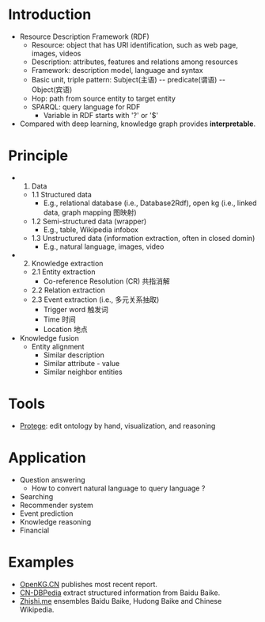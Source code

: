 # Introduction
- Resource Description Framework (RDF)
  - Resource: object that has URI identification, such as web page, images, videos
  - Description: attributes, features and relations among resources
  - Framework: description model, language and syntax
  - Basic unit, triple pattern: Subject(主语) -- predicate(谓语) -- Object(宾语)
  - Hop: path from source entity to target entity
  - SPARQL: query language for RDF
    - Variable in RDF starts with '?' or '$'
- Compared with deep learning, knowledge graph provides **interpretable**.

# Principle
- 1. Data
  - 1.1 Structured data
    - E.g., relational database (i.e., Database2Rdf), open kg (i.e., linked data, graph mapping 图映射)
  - 1.2 Semi-structured data (wrapper)
    - E.g., table, Wikipedia infobox 
  - 1.3 Unstructured data (information extraction, often in closed domin)
    - E.g., natural language, images, video
- 2. Knowledge extraction
  - 2.1 Entity extraction
    - Co-reference Resolution (CR) 共指消解
  - 2.2 Relation extraction
  - 2.3 Event extraction (i.e., 多元关系抽取)
    - Trigger word 触发词
    - Time 时间
    - Location 地点
- Knowledge fusion
  - Entity alignment
    - Similar description
    - Similar attribute - value
    - Similar neighbor entities
# Tools
- [Protege](https://protege.stanford.edu): edit ontology by hand, visualization, and reasoning
 
# Application
- Question answering
  - How to convert natural language to query language ?
- Searching
- Recommender system
- Event prediction
- Knowledge reasoning
- Financial

# Examples
- [OpenKG.CN](http://openkg.cn/) publishes most recent report.
- [CN-DBPedia](http://kw.fudan.edu.cn/apis/intro/) extract structured information from Baidu Baike.
- [Zhishi.me](http://zhishi.me/) ensembles Baidu Baike, Hudong Baike and Chinese Wikipedia. 


